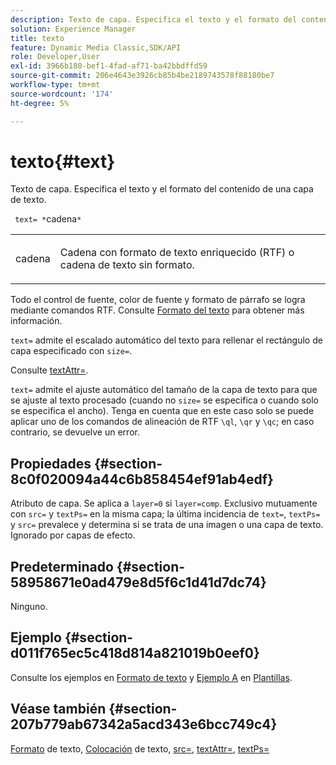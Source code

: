 ```yaml
---
description: Texto de capa. Especifica el texto y el formato del contenido de una capa de texto.
solution: Experience Manager
title: texto
feature: Dynamic Media Classic,SDK/API
role: Developer,User
exl-id: 3966b180-bef1-4fad-af71-ba42bbdffd59
source-git-commit: 206e4643e3926cb85b4be2189743578f88180be7
workflow-type: tm+mt
source-wordcount: '174'
ht-degree: 5%

---
```


# texto{#text}

Texto de capa. Especifica el texto y el formato del contenido de una capa de texto.

` text= *`cadena`*`

<table id="simpletable_6C095D7F69874A8EA3D1D52103FA520C"> 
 <tr class="strow"> 
  <td class="stentry"> <p> <span class="varname"> cadena </span> </p> </td> 
  <td class="stentry"> <p>Cadena con formato de texto enriquecido (RTF) o cadena de texto sin formato. </p> </td> 
 </tr> 
</table>

Todo el control de fuente, color de fuente y formato de párrafo se logra mediante comandos RTF. Consulte [Formato del texto](../../../../../is-api/http-ref/image-serving-api-ref/c-http-protocol-reference/c-text-formatting/c-text-formatting.md#concept-0d3136db7f6f49668274541cd4b6364c) para obtener más información.

`text=` admite el escalado automático del texto para rellenar el rectángulo de capa especificado con  `size=`.

Consulte [textAttr=](../../../../../is-api/http-ref/image-serving-api-ref/c-http-protocol-reference/c-command-reference/r-textattr.md#reference-ff00484fa3244286abeff34911f7ec0d).

`text=` admite el ajuste automático del tamaño de la capa de texto para que se ajuste al texto procesado (cuando no  `size=` se especifica o cuando solo se especifica el ancho). Tenga en cuenta que en este caso solo se puede aplicar uno de los comandos de alineación de RTF `\ql`, `\qr` y `\qc`; en caso contrario, se devuelve un error.

## Propiedades {#section-8c0f020094a44c6b858454ef91ab4edf}

Atributo de capa. Se aplica a `layer=0` si `layer=comp`. Exclusivo mutuamente con `src=` y `textPs=` en la misma capa; la última incidencia de `text=`, `textPs=` y `src=` prevalece y determina si se trata de una imagen o una capa de texto. Ignorado por capas de efecto.

## Predeterminado {#section-58958671e0ad479e8d5f6c1d41d7dc74}

Ninguno.

## Ejemplo {#section-d011f765ec5c418d814a821019b0eef0}

Consulte los ejemplos en [Formato de texto](../../../../../is-api/http-ref/image-serving-api-ref/c-http-protocol-reference/c-text-formatting/c-text-formatting.md#concept-0d3136db7f6f49668274541cd4b6364c) y [Ejemplo A](../../../../../is-api/http-ref/image-serving-api-ref/c-http-protocol-reference/c-templates/r-example-a.md#reference-c78ea82e8a1646738e764fa6685dfbac) en [Plantillas](../../../../../is-api/http-ref/image-serving-api-ref/c-http-protocol-reference/c-templates/c-templates.md#concept-3cd2d2adae0e41b2979b9640244d4d3e).

## Véase también {#section-207b779ab67342a5acd343e6bcc749c4}

[Formato](../../../../../is-api/http-ref/image-serving-api-ref/c-http-protocol-reference/c-text-formatting/c-text-formatting.md#concept-0d3136db7f6f49668274541cd4b6364c) de texto,  [Colocación](../../../../../is-api/http-ref/image-serving-api-ref/c-http-protocol-reference/c-text-formatting/r-text-positioning.md#reference-f647443d92914f4b89a7cc5a83267d87) de texto,  [src=](../../../../../is-api/http-ref/image-serving-api-ref/c-http-protocol-reference/c-command-reference/r-src.md#reference-f6506637778c4c69bf106a7924a91ab1),  [textAttr=](../../../../../is-api/http-ref/image-serving-api-ref/c-http-protocol-reference/c-command-reference/r-textattr.md#reference-ff00484fa3244286abeff34911f7ec0d),  [textPs=](../../../../../is-api/http-ref/image-serving-api-ref/c-http-protocol-reference/c-command-reference/r-textps.md#reference-4209a2a6169f44278da2647cfb0cd767)
